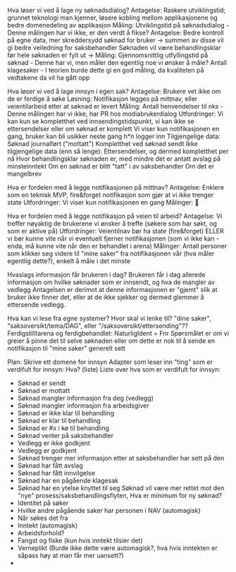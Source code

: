 Hva løser vi ved å lage ny søknadsdialog?
Antagelse:
Raskere utviklingstid; grunnet teknologi man kjenner, løsere kobling mellom applikasjonene og bedre domenedeling av applikasjon
Måling:
Utviklingstid på søknadsdialog - Denne målingen har vi ikke, er den verdt å fikse?
Antagelse:
Bedre kontroll på egne data, mer skreddersydd søknad for bruker -> summen av disse vil gi bedre veiledning for saksbehandler
Søknaden vil være behandlingsklar før hele søknaden er fylt ut ->
Måling:
Gjennomsnittlig utfyllingstid på søknad - Denne har vi, men måler den egentlig noe vi ønsker å måle?
Antall klagesaker - I teorien burde dette gi en god måling, da kvaliteten på vedtakene da vil ha gått opp

Hva løser vi ved å lage innsyn i egen sak?
Antagelse:
Brukere vet ikke om de er ferdige å søke
Løsning:
Notifikasjon legges på mittnav, eller veientilarbeid etter at søknad er levert
Måling:
Antall henvendelser til nks - Denne målingen har vi ikke, har PR hos modiabrukerdialog
Utfordringer:
Vi kan kun se kompletthet ved innsendingstidspunkt, vi kan ikke se ettersendelser eller om søknad er komplett
Vi viser kun notifikasjonen en gang, bruker kan bli usikker neste gang h\*n logger inn
Tilgjengelige data:
Søknad journalført ("mottatt")
Kompletthet ved søknad sendt
Ikke tilgjengelige data (enn så lenge):
Ettersendelser, og dermed kompletthet per nå
Hvor behandlingsklar søknaden er, med mindre det er antatt avslag på minsteinntekt
Om en søknad er blitt "tatt" i av saksbehandler
Om det er mangelbrev

Hva er fordelen med å legge notifikasjonen på mittnav?
Antagelse:
Enklere som en teknisk MVP, fire&forget notifikasjon som gjør at vi ikke trenger state
Utfordringer:
Vi viser kun notifikasjonen en gang
Målinger:
:shrug:

Hva er fordelen med å legge notifikasjon på veien til arbeid?
Antagelse:
Vi treffer nøyaktig de brukerene vi ønsker å treffe (søkere som har søkt, og som er aktive på)
Utfordringer:
Veientilnav bør ha state (fire&forget)
ELLER vi bør kunne vite når vi eventuelt fjerner notifikasjonen (som vi ikke kan - enda, må kunne vite når den er behandlet i arena)
Målinger:
Antall personer som klikker seg videre til "mine saker" fra notifikasjonen vår (hva måler egentlig dette?), enkelt å måle i det minste

Hvaslags informasjon får brukeren i dag?
Brukeren får i dag allerede informasjon om hvilke søknader som er innsendt, og hva de mangler av vedlegg
Antagelsen er derimot at denne informasjonen er "gjemt" slik at bruker ikke finner det, eller at de ikke sjekker og dermed glemmer å ettersende vedlegg.

Hva kan vi lese fra egne systemer?
Hvor skal vi lenke til? "dine saker", "saksoversikt/tema/DAG", eller "/saksoversikt/ettersending"??
Ferdigstilltarena og ferdigbehandlet: NaturligIdent = Fnr
Spørsmålet er om vi greier å pinne det til selve søknaden eller om dette er nok til å sende en notifikasjon til "mine saker" generelt sett

Plan:
Skrive ett domene for innsyn
Adapter som leser inn "ting" som er verdifult for innsyn: Hva? (liste)
Liste over hva som er verdifult for innsyn:

- Søknad er sendt
- Søknad er mottatt
- Søknad mangler informasjon fra deg (vedlegg)
- Søknad mangler informasjon fra arbeidsgiver
- Søknad er ikke klar til behandling
- Søknad er klar til behandling
- Søknad er #x i kø til behandling
- Søknad venter på saksbehandler
- Vedlegg er ikke godkjent
- Vedlegg er godkjent
- Søknad trenger mer informasjon etter at saksbehandler har sett på den
- Søknad har fått avslag
- Søknad har fått innvilgelse
- Søknad har en pågående klagesak
- Søknad har en ytelse knyttet til seg
  Søknad vil være mer rettet mot den "nye" prosess/saksbehandlingsflyten, Hva er minimum for ny søknad?
- Identitet på søker
- Hvilke andre pågående saker har personen i NAV (automagisk)
- Når søkes det fra
- Inntekt (automagisk)
- Arbeidsforhold?
- Fangst og fiske (kun hvis inntekt tilsier det)
- Verneplikt (Burde ikke dette være automagisk?, hva hvis inntekten er såpass høy at man får mer uansett?)
-
